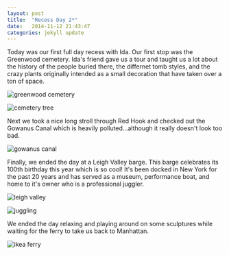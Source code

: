 ```yaml
---
layout: post
title:  "Recess Day 2*"
date:   2014-11-12 21:43:47
categories: jekyll update
---
```

Today was our first full day recess with Ida. Our first stop was the Greenwood cemetery. Ida's friend gave us a tour and taught us a lot about the history of the people buried there, the differnet tomb styles, and the crazy plants originally intended as a small decoration that have taken over a ton of space.

![greenwood cemetery]({{site.baseurl}}/assets/greenwoodcemetery.JPG)  

![cemetery tree]({{site.baseurl}}/assets/cemeterytree.JPG)

Next we took a nice long stroll through Red Hook and checked out the Gowanus Canal which is heavily polluted...although it really doesn't look too bad.

![gowanus canal]({{site.baseurl}}/assets/gowanuscanal.JPG)  

Finally, we ended the day at a Leigh Valley barge. This barge celebrates its 100th birthday this year which is so cool! It's been docked in New York for the past 20 years and has served as a museum, performance boat, and home to it's owner who is a professional juggler.

![leigh valley]({{site.baseurl}}/assets/leighvalley.JPG)  

![juggling]({{site.baseurl}}/assets/juggling.JPG)

We ended the day relaxing and playing around on some sculptures while waiting for the ferry to take us back to Manhattan.

![ikea ferry]({{site.baseurl}}/assets/ikeaferry.JPG)